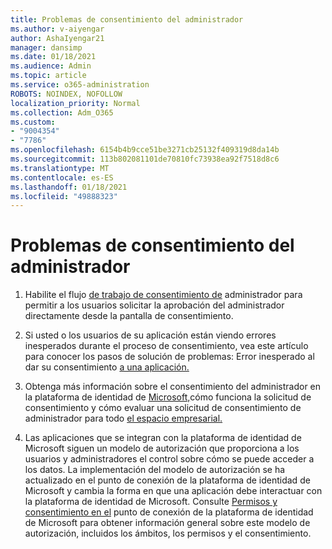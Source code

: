```yaml
---
title: Problemas de consentimiento del administrador
ms.author: v-aiyengar
author: AshaIyengar21
manager: dansimp
ms.date: 01/18/2021
ms.audience: Admin
ms.topic: article
ms.service: o365-administration
ROBOTS: NOINDEX, NOFOLLOW
localization_priority: Normal
ms.collection: Adm_O365
ms.custom:
- "9004354"
- "7786"
ms.openlocfilehash: 6154b4b9cce51be3271cb25132f409319d8da14b
ms.sourcegitcommit: 113b802081101de70810fc73938ea92f7518d8c6
ms.translationtype: MT
ms.contentlocale: es-ES
ms.lasthandoff: 01/18/2021
ms.locfileid: "49888323"
---
```

# <a name="admin-consent-issues"></a>Problemas de consentimiento del administrador

1. Habilite el flujo [de trabajo de consentimiento de](https://docs.microsoft.com/azure/active-directory/manage-apps/configure-admin-consent-workflow) administrador para permitir a los usuarios solicitar la aprobación del administrador directamente desde la pantalla de consentimiento.

1. Si usted o los usuarios de su aplicación están viendo errores inesperados durante el proceso de consentimiento, vea este artículo para conocer los pasos de solución de problemas: Error inesperado al dar su consentimiento [a una aplicación.](https://docs.microsoft.com/azure/active-directory/manage-apps/application-sign-in-unexpected-user-consent-error)

1. Obtenga más información sobre el consentimiento del [](https://docs.microsoft.com/azure/active-directory/develop/v2-admin-consent) administrador en la plataforma de identidad de [Microsoft,](https://docs.microsoft.com/azure/active-directory/develop/v2-admin-consent)cómo funciona la solicitud de consentimiento y cómo evaluar una solicitud de consentimiento de administrador para todo [el espacio empresarial.](https://docs.microsoft.com/azure/active-directory/manage-apps/manage-consent-requests#evaluating-a-request-for-tenant-wide-admin-consent)

1. Las aplicaciones que se integran con la plataforma de identidad de Microsoft siguen un modelo de autorización que proporciona a los usuarios y administradores el control sobre cómo se puede acceder a los datos. La implementación del modelo de autorización se ha actualizado en el punto de conexión de la plataforma de identidad de Microsoft y cambia la forma en que una aplicación debe interactuar con la plataforma de identidad de Microsoft. Consulte [Permisos y consentimiento en el](https://docs.microsoft.com/azure/active-directory/manage-apps/manage-consent-requests#evaluating-a-request-for-tenant-wide-admin-consent) punto de conexión de la plataforma de identidad de Microsoft para obtener información general sobre este modelo de autorización, incluidos los ámbitos, los permisos y el consentimiento.